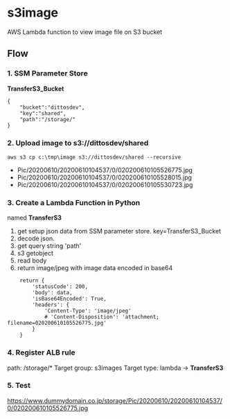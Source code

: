 # s3image
AWS Lambda function to view image file on S3 bucket

## Flow
### 1. SSM Parameter Store
**TransferS3_Bucket**
```
{
	"bucket":"dittosdev",
	"key":"shared",
	"path":"/storage/"
}
```

### 2. Upload image to s3://dittosdev/shared
```
aws s3 cp c:\tmp\image s3://dittosdev/shared --recursive
```
- Pic/20200610/20200610104537/0/020200610105526775.jpg
- Pic/20200610/20200610104537/0/020200610105528015.jpg
- Pic/20200610/20200610104537/0/020200610105530723.jpg


### 3. Create a Lambda Function in Python
named **TransferS3**
1. get setup json data from SSM parameter store. key=TransferS3_Bucket
1. decode json. 
1. get query string 'path'
1. s3 getobject
1. read body
1. return image/jpeg with image data encoded in base64
```
    return {
        'statusCode': 200,
        'body': data,
        'isBase64Encoded': True,
        'headers': {
            'Content-Type': 'image/jpeg'
            # 'Content-Disposition': 'attachment; filename=020200610105526775.jpg'
        }
    }
```

### 4. Register ALB rule
path: /storage/* 
Target group: s3images
Target type: lambda -> **TransferS3**

### 5. Test
https://www.dummydomain.co.jp/storage/Pic/20200610/20200610104537/0/020200610105526775.jpg
